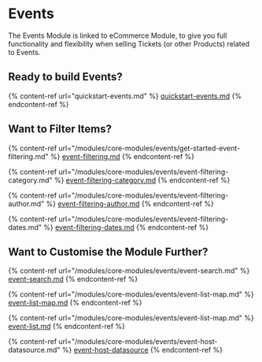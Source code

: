 # Events

The Events Module is linked to eCommerce Module, to give you full functionality and flexibility when selling Tickets (or other Products) related to Events.

## Ready to build Events?

{% content-ref url="quickstart-events.md" %}
[quickstart-events.md](quickstart-events.md)
{% endcontent-ref %}

## Want to Filter Items?

{% content-ref url="/modules/core-modules/events/get-started-event-filtering.md" %}
[event-filtering.md](/modules/core-modules/events/get-started-event-filtering.md)
{% endcontent-ref %}

{% content-ref url="/modules/core-modules/events/event-filtering-category.md" %}
[event-filtering-category.md](/modules/core-modules/events/event-filtering-category.md)
{% endcontent-ref %}

{% content-ref url="/modules/core-modules/events/event-filtering-author.md" %}
[event-filtering-author.md](/modules/core-modules/events/event-filtering-author.md)
{% endcontent-ref %}

{% content-ref url="/modules/core-modules/events/event-filtering-dates.md" %}
[event-filtering-dates.md](/modules/core-modules/events/event-filtering-dates.md)
{% endcontent-ref %}

## Want to Customise the Module Further?

{% content-ref url="/modules/core-modules/events/event-search.md" %}
[event-search.md](/modules/core-modules/events/event-search.md)
{% endcontent-ref %}

{% content-ref url="/modules/core-modules/events/event-list-map.md" %}
[event-list-map.md](/modules/core-modules/events/event-list-map.md)
{% endcontent-ref %}

{% content-ref url="/modules/core-modules/events/event-list-map.md" %}
[event-list.md](/modules/core-modules/events/event-list-map.md)
{% endcontent-ref %}

{% content-ref url="/modules/core-modules/events/event-host-datasource.md" %}
[event-host-datasource](/modules/core-modules/events/event-host-datasource.md)
{% endcontent-ref %}
